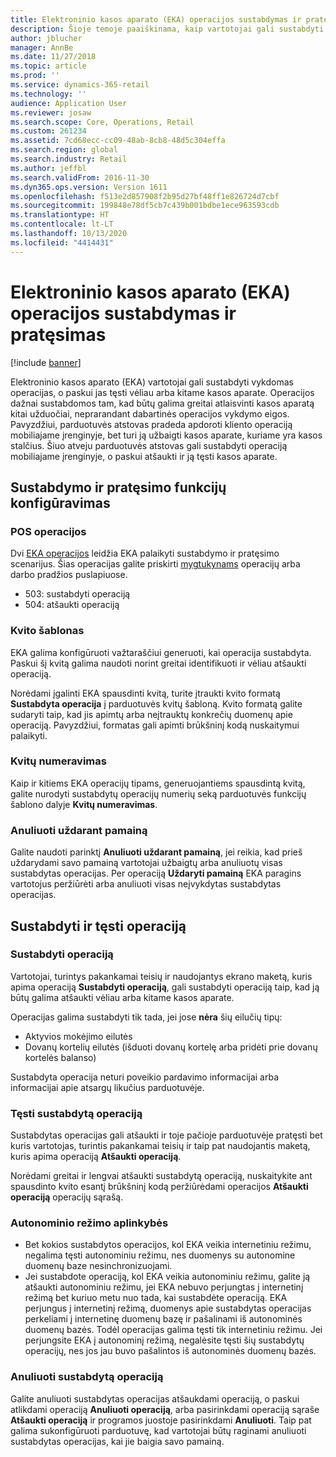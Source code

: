 ```yaml
---
title: Elektroninio kasos aparato (EKA) operacijos sustabdymas ir pratęsimas
description: Šioje temoje paaiškinama, kaip vartotojai gali sustabdyti vykdomas operacijas, o paskui jas tęsti vėliau arba kitame kasos aparate naudodami „Dynamics 365 Commerce“.
author: jblucher
manager: AnnBe
ms.date: 11/27/2018
ms.topic: article
ms.prod: ''
ms.service: dynamics-365-retail
ms.technology: ''
audience: Application User
ms.reviewer: josaw
ms.search.scope: Core, Operations, Retail
ms.custom: 261234
ms.assetid: 7cd68ecc-cc09-48ab-8cb8-48d5c304effa
ms.search.region: global
ms.search.industry: Retail
ms.author: jeffbl
ms.search.validFrom: 2016-11-30
ms.dyn365.ops.version: Version 1611
ms.openlocfilehash: f513e2d857908f2b95d27bf48ff1e826724d7cbf
ms.sourcegitcommit: 199848e78df5cb7c439b001bdbe1ece963593cdb
ms.translationtype: HT
ms.contentlocale: lt-LT
ms.lasthandoff: 10/13/2020
ms.locfileid: "4414431"
---
```

# <a name="suspend-and-resume-a-transaction-in-the-point-of-sale-pos"></a>Elektroninio kasos aparato (EKA) operacijos sustabdymas ir pratęsimas

[!include [banner](includes/banner.md)]


Elektroninio kasos aparato (EKA) vartotojai gali sustabdyti vykdomas operacijas, o paskui jas tęsti vėliau arba kitame kasos aparate. Operacijos dažnai sustabdomos tam, kad būtų galima greitai atlaisvinti kasos aparatą kitai užduočiai, neprarandant dabartinės operacijos vykdymo eigos. Pavyzdžiui, parduotuvės atstovas pradeda apdoroti kliento operaciją mobiliajame įrenginyje, bet turi ją užbaigti kasos aparate, kuriame yra kasos stalčius. Šiuo atveju parduotuvės atstovas gali sustabdyti operaciją mobiliajame įrenginyje, o paskui atšaukti ir ją tęsti kasos aparate.

## <a name="configure-suspend-and-resume-functionality"></a>Sustabdymo ir pratęsimo funkcijų konfigūravimas

### <a name="pos-operations"></a>POS operacijos

Dvi [EKA operacijos](pos-operations.md) leidžia EKA palaikyti sustabdymo ir pratęsimo scenarijus. Šias operacijas galite priskirti [mygtukynams](pos-screen-layouts.md) operacijų arba darbo pradžios puslapiuose.

- 503: sustabdyti operaciją
- 504: atšaukti operaciją

### <a name="receipt-template"></a>Kvito šablonas

EKA galima konfigūruoti važtaraščiui generuoti, kai operacija sustabdyta. Paskui šį kvitą galima naudoti norint greitai identifikuoti ir vėliau atšaukti operaciją.

Norėdami įgalinti EKA spausdinti kvitą, turite įtraukti kvito formatą **Sustabdyta operacija** į parduotuvės kvitų šabloną. Kvito formatą galite sudaryti taip, kad jis apimtų arba neįtrauktų konkrečių duomenų apie operaciją. Pavyzdžiui, formatas gali apimti brūkšninį kodą nuskaitymui palaikyti.

### <a name="receipt-numbering"></a>Kvitų numeravimas

Kaip ir kitiems EKA operacijų tipams, generuojantiems spausdintą kvitą, galite nurodyti sustabdytų operacijų numerių seką parduotuvės funkcijų šablono dalyje **Kvitų numeravimas**.

### <a name="void-when-closing-shift"></a>Anuliuoti uždarant pamainą

Galite naudoti parinktį **Anuliuoti uždarant pamainą**, jei reikia, kad prieš uždarydami savo pamainą vartotojai užbaigtų arba anuliuotų visas sustabdytas operacijas. Per operaciją **Uždaryti pamainą** EKA paragins vartotojus peržiūrėti arba anuliuoti visas neįvykdytas sustabdytas operacijas.

## <a name="suspend-and-resume-a-transaction"></a>Sustabdyti ir tęsti operaciją

### <a name="suspend-a-transaction"></a>Sustabdyti operaciją

Vartotojai, turintys pakankamai teisių ir naudojantys ekrano maketą, kuris apima operaciją **Sustabdyti operaciją**, gali sustabdyti operaciją taip, kad ją būtų galima atšaukti vėliau arba kitame kasos aparate.

Operacijas galima sustabdyti tik tada, jei jose **nėra** šių eilučių tipų:

- Aktyvios mokėjimo eilutės
- Dovanų kortelių eilutės (išduoti dovanų kortelę arba pridėti prie dovanų kortelės balanso)

Sustabdyta operacija neturi poveikio pardavimo informacijai arba informacijai apie atsargų likučius parduotuvėje.

### <a name="resume-a-suspended-transaction"></a>Tęsti sustabdytą operaciją

Sustabdytas operacijas gali atšaukti ir toje pačioje parduotuvėje pratęsti bet kuris vartotojas, turintis pakankamai teisių ir taip pat naudojantis maketą, kuris apima operaciją **Atšaukti operaciją**.

Norėdami greitai ir lengvai atšaukti sustabdytą operaciją, nuskaitykite ant spausdinto kvito esantį brūkšninį kodą peržiūrėdami operacijos **Atšaukti operaciją** operacijų sąrašą.

### <a name="considerations-for-offline-mode"></a>Autonominio režimo aplinkybės

- Bet kokios sustabdytos operacijos, kol EKA veikia internetiniu režimu, negalima tęsti autonominiu režimu, nes duomenys su autonomine duomenų baze nesinchronizuojami.
- Jei sustabdote operaciją, kol EKA veikia autonominiu režimu, galite ją atšaukti autonominiu režimu, jei EKA nebuvo perjungtas į internetinį režimą bet kuriuo metu nuo tada, kai sustabdėte operaciją. EKA perjungus į internetinį režimą, duomenys apie sustabdytas operacijas perkeliami į internetinę duomenų bazę ir pašalinami iš autonominės duomenų bazės. Todėl operacijas galima tęsti tik internetiniu režimu. Jei perjungsite EKA į autonominį režimą, negalėsite tęsti šių sustabdytų operacijų, nes jos jau buvo pašalintos iš autonominės duomenų bazės.

### <a name="void-a-suspended-transaction"></a>Anuliuoti sustabdytą operaciją

Galite anuliuoti sustabdytas operacijas atšaukdami operaciją, o paskui atlikdami operaciją **Anuliuoti operaciją**, arba pasirinkdami operaciją sąraše **Atšaukti operaciją** ir programos juostoje pasirinkdami **Anuliuoti**. Taip pat galima sukonfigūruoti parduotuvę, kad vartotojai būtų raginami anuliuoti sustabdytas operacijas, kai jie baigia savo pamainą.
